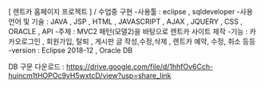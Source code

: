 [ 렌트카 홈페이지 프로젝트 ]  / 수업중 구현
-사용툴 : eclipse , sqldeveloper 
-사용 언어 및 기술 : JAVA , JSP , HTML , JAVASCRIPT , AJAX , JQUERY , CSS , ORACLE , API 
-주제 : MVC2 패턴(모델2)을 바탕으로 렌트카 사이트 제작 
-기능 : 카카오로그인 , 회원가입, 탈퇴 , 게시판 글 작성,수정,삭제 , 렌트카 예약, 수정, 취소 등등
-version : Eclipse 2018-12 , Oracle DB 


DB 구문 다운로드 : https://drive.google.com/file/d/1hhfOv6Cch-huincm1tHOPOc9vH5wxtcD/view?usp=share_link
